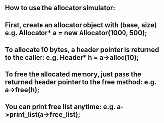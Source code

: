 How to use the allocator simulator:
------------------------------------------------------------------------------------
First, create an allocator object with (base, size)
e.g. Allocator* a = new Allocator(1000, 500);
-------------------------------------------------------------------------------------
To allocate 10 bytes, a header pointer is returned to the caller:
e.g. Header* h = a->alloc(10);
--------------------------------------------------------------------------------------
To free the allocated memory, just pass the returned header pointer to the free method:
e.g. a->free(h);
--------------------------------------------------------------------------------------
You can print free list anytime:
e.g.  a->print_list(a->free_list);
----------------------------------------------------------------------------------------
